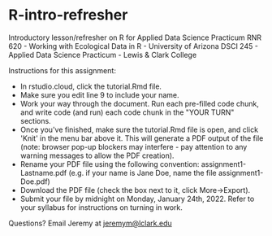 # R-intro-refresher
Introductory lesson/refresher on R for Applied Data Science Practicum
RNR 620 - Working with Ecological Data in R - University of Arizona
DSCI 245 - Applied Data Science Practicum - Lewis & Clark College

Instructions for this assignment:  

* In rstudio.cloud, click the tutorial.Rmd file.
* Make sure you edit line 9 to include your name.  
* Work your way through the document. Run each pre-filled code chunk, and write code (and run) each code chunk in the "YOUR TURN" sections.  
* Once you've finished, make sure the tutorial.Rmd file is open, and click 'Knit' in the menu bar above it. This will generate a PDF output of the file (note: browser pop-up blockers may interfere - pay attention to any warning messages to allow the PDF creation).  
* Rename your PDF file using the following convention: assignment1-Lastname.pdf (e.g. if your name is Jane Doe, name the file assignment1-Doe.pdf)
* Download the PDF file (check the box next to it, click More->Export).
* Submit your file by midnight on Monday, January 24th, 2022. Refer to your syllabus for instructions on turning in work.

Questions? Email Jeremy at jeremym@lclark.edu
